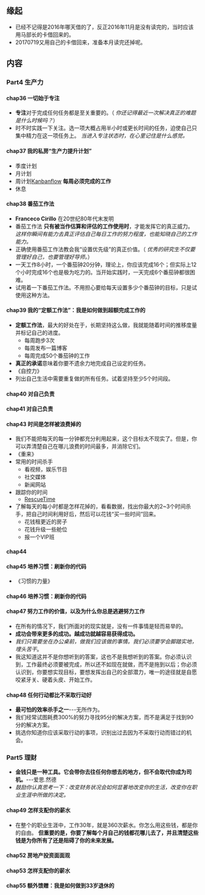 ##  缘起
+ 已经不记得是2016年哪天借的了，反正2016年11月是没有读完的，当时应该用马部长的卡借回来的。
+ 20170719又用自己的卡借回来，准备本月读完还掉呢。

##  内容
###  Part4 生产力
####  chap36 一切始于专注
+ **专注**对于完成任何任务都是至关重要的。（ *你还记得最近一次解决真正的难题是什么时候吗？*）
+ 时不时实践一下关注。选一项大概占用半小时或更长时间的任务，迫使自己只集中精力在这一项任务上。 *当进入专注状态时，在心里记住是什么感觉。*

####  chap37 我的私房“生产力提升计划”
+ 季度计划
+ 月计划
+ 周计划[Kanbanflow](http://simpleprogrammer.com/ss-kanbanflow) **每周必须完成的工作**
+ 休息

####  chap38 番茄工作法
+ **Franceco Cirillo** 在20世纪80年代末发明
+ 番茄工作法 **只有被当作估算和评估的工作使用时**，才能发挥它的真正威力。 *这样你瞬间有能力去真正评估自己每日工作的努力程度，也能知晓自己的工作能力。*
+ 正确使用番茄工作法教会我“设置优先级”的真正价值。（ *优秀的研究生不仅要管理好自己，也要管理好导师。*）
+ 一天工作8小时，一个番茄钟20分钟，理论上，你应该完成16个；但实际上12个小时完成16个也是极为吃力的。当开始实践时，一天完成6个番茄钟都很困难。
+ 试用着一下番茄工作法。不用担心要给每天设置多少个番茄钟的目标，只是试使用这种方法。

####  chap39 我的“定额工作法”：我是如何做到超额完成工作的
+ **定额工作法**，最大的好处在于，长期坚持这么做，我就能随着时间的推移度量并标记自己的进度。
	+ 每周跑步3次
	+ 每周发布一篇博客
	+ 每周完成50个番茄钟的工作
+ **真正的承诺**意味着你要不遗余力地完成自己设定的任务。
+ 《自控力》
+ 列出自己生活中需要重复做的所有任务。试着坚持至少5个时间段。

####  chap40 对自己负责

####  chap41 对自己负责

####  chap43 时间是怎样被浪费掉的
+ 我们不能把每天的每一分钟都充分利用起来，这个目标太不现实了。但是，你可以弄清楚自己在哪儿浪费的时间最多，并消除它们。
+ 《重来》
+ 常用的时间杀手
	+ 看视频，娱乐节目
	+ 社交媒体
	+ 新闻网站
+ 跟踪你的时间
	+ [RescueTime](http://simpleprogrammer.com/ss-rescue-time)
+ 了解每天的每小时都是怎样花掉的，看看数据，找出你最大的2~3个时间杀手，把自己时间利用好后，然后可以花钱“买一些时间”回来。
	+ 花钱租更近的房子
	+ 花钱升级一些舱位
	+ 报一个VIP班

####  chap44 

####  chap45 培养习惯：刷新你的代码
+ 《习惯的力量》

####  chap46 培养习惯：刷新你的代码

####  chap47 努力工作的价值，以及为什么你总是逃避努力工作
+ 在所有的情况下，我们所面对的现实就是，没有一件事情是轻而易举的。
+ **成功会带来更多的成功。越成功就越容易获得成功。**
+ *我们只需要坐在办公桌前，做我们应该做的事情。我们必须要学会脚踏实地，埋头苦干*。
+ 我这知道这并不是你想听到的答案，这也不是我想听到的答案。你必须认识到，工作最终必须要被完成，所以还不如现在就做，而不是拖到以后；你必须认识到，你要想实现目标，要想发挥出自己的全部潜力，唯一的途径就是自愿咬紧牙关、硬着头皮、开始工作。

####  chap48 任何行动都比不采取行动好
+ **最可怕的效率杀手之一**---无所作为。
+ 我们经常试图耗费300%的努力寻找95分的解决方案，而不是满足于找到90分的解决方案。
+ 挑选你知道你应该采取行动的事项，识别出过去因为不采取行动而错过的机会。

### Part5 理财
+ **金钱只是一种工具。它会带你去往任何你想去的地方，但不会取代你成为司机。**---爱思.然德
+ *鼓励你认真思考一下：改变财务状况会如何显著地改变你的生活，改变你在职业生涯中所做的决定。*

####  chap49 怎样支配你的薪水
+ 在整个的职业生涯中，工作30年，就是360次薪水。你怎么用这些钱，都是你的自由。 **但重要的是，你要了解每个月自己的钱都花哪儿去了，并且清楚这些钱是为你所有了还是阻碍了你的未来发展。**

####  chap52 房地产投资面面观

####  chap53 怎样支配你的薪水

####  chap55 额外馈赠：我是如何做到33岁退休的

